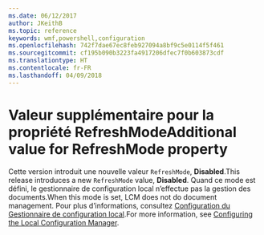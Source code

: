 ```yaml
---
ms.date: 06/12/2017
author: JKeithB
ms.topic: reference
keywords: wmf,powershell,configuration
ms.openlocfilehash: 742f7dae67ec8feb927094a8bf9c5e0114f5f461
ms.sourcegitcommit: cf195b090b3223fa4917206dfec7f0b603873cdf
ms.translationtype: HT
ms.contentlocale: fr-FR
ms.lasthandoff: 04/09/2018
---
```

# <a name="additional-value-for-refreshmode-property"></a><span data-ttu-id="00c78-102">Valeur supplémentaire pour la propriété RefreshMode</span><span class="sxs-lookup"><span data-stu-id="00c78-102">Additional value for RefreshMode property</span></span>

<span data-ttu-id="00c78-103">Cette version introduit une nouvelle valeur `RefreshMode`, **Disabled**.</span><span class="sxs-lookup"><span data-stu-id="00c78-103">This release introduces a new `RefreshMode` value, **Disabled**.</span></span> <span data-ttu-id="00c78-104">Quand ce mode est défini, le gestionnaire de configuration local n’effectue pas la gestion des documents.</span><span class="sxs-lookup"><span data-stu-id="00c78-104">When this mode is set, LCM does not do document management.</span></span> <span data-ttu-id="00c78-105">Pour plus d’informations, consultez [Configuration du Gestionnaire de configuration local](https://msdn.microsoft.com/powershell/dsc/metaconfig).</span><span class="sxs-lookup"><span data-stu-id="00c78-105">For more information, see [Configuring the Local Configuration Manager](https://msdn.microsoft.com/powershell/dsc/metaconfig).</span></span>
